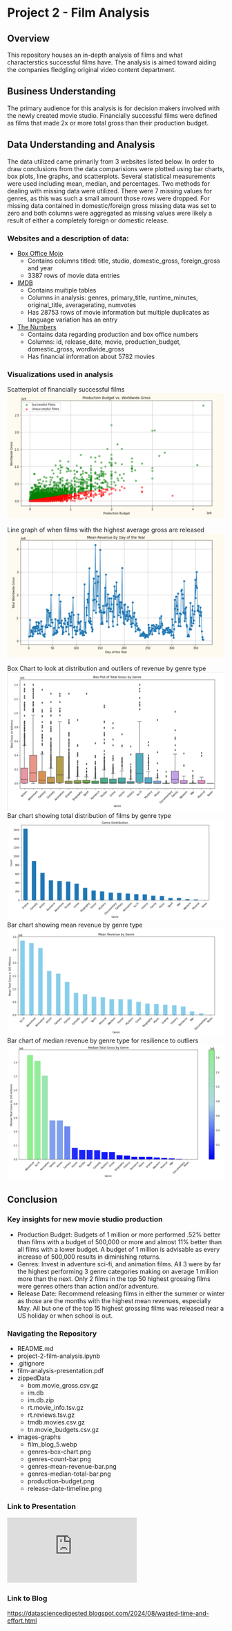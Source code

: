 # Project 2 - Film Analysis
## Overview 
This repository houses an in-depth analysis of films and what characterstics successful films have. The analysis is aimed toward aiding the companies fledgling original video content department. 
## Business Understanding
The primary audience for this analysis is for decision makers involved with the newly created movie studio. Financially successful films were defined as films that made 2x or more total gross than their production budget.  
## Data Understanding and Analysis
The data utilized came primarily from 3 websites listed below. In order to draw conclusions from the data comparisions were plotted using bar charts, box plots, line graphs, and scatterplots. Several statistical measurements were used including mean, median, and percentages. Two methods for dealing with missing data were utilized. There were 7 missing values for genres, as this was such a small amount those rows were dropped. For missing data contained in domestic/foreign gross missing data was set to zero and both columns were aggregated as missing values were likely a result of either a completely foreign or domestic release. 
### Websites and a description of data:
* [Box Office Mojo](https://www.boxofficemojo.com/)
    * Contains columns titled: title, studio, domestic_gross, foreign_gross and year
    * 3387 rows of movie data entries
* [IMDB](https://www.imdb.com/)
    * Contains muitiple tables
    * Columns in analysis: genres, primary_title, runtime_minutes, original_title, averagerating, numvotes
    * Has 28753 rows of movie information but multiple duplicates as language variation has an entry
* [The Numbers](https://www.the-numbers.com/)
    * Contains data regarding production and box office numbers
    * Columns: id, release_date, movie, production_budget, domestic_gross, wordlwide_gross 
    * Has financial information about 5782 movies

### Visualizations used in analysis
Scatterplot of financially successful films
![production_budget_scatterplot](images-graphs/production-budget.png)

Line graph of when films with the highest average gross are released
![release-date-timeline](images-graphs/release-date-timeline.png)

Box Chart to look at distribution and outliers of revenue by genre type
![genres-box-chart](images-graphs/genres-box-chart.png)
Bar chart showing total distribution of films by genre type
![genres-count-bar](images-graphs/genres-count-bar.png)
Bar chart showing mean revenue by genre type
![genres-mean-revenue-bar](images-graphs/genres-mean-revenue-bar.png)
Bar chart of median revenue by genre type for resilience to outliers
![genres-median-total-bar](images-graphs/genres-median-total-bar.png)

## Conclusion
### Key insights for new movie studio production
* Production Budget: Budgets of 1 million or more performed .52% better than films with a budget of 500,000 or more and almost 11% better than all films with a lower budget. A budget of 1 million is advisable as every increase of 500,000 results in diminishing returns. 
* Genres: Invest in adventure sci-fi, and animation films. All 3 were by far the highest performing 3 genre categories making on average 1 million more than the next. Only 2 films in the top 50 highest grossing films were genres others than action and/or adventure. 
* Release Date: Recommend releasing films in either the summer or winter as those are the months with the highest mean revenues, especially May. All but one of the top 15 highest grossing films was released near a US holiday or when school is out. 

### Navigating the Repository
* README.md
* project-2-film-analysis.ipynb
* .gitignore
* film-analysis-presentation.pdf
* zippedData
    * bom.movie_gross.csv.gz
    * im.db
    * im.db.zip
    * rt.movie_info.tsv.gz
    * rt.reviews.tsv.gz
    * tmdb.movies.csv.gz
    * tn.movie_budgets.csv.gz
* images-graphs
    * film_blog_5.webp
    * genres-box-chart.png
    * genres-count-bar.png
    * genres-mean-revenue-bar.png
    * genres-median-total-bar.png
    * production-budget.png
    * release-date-timeline.png

### Link to Presentation
![film-analysis-presentation.pdf](https://github.com/jaredlil/Phase_2_Project_Film/blob/main/film-analysis-presentation.pdf)
### Link to Blog
https://datasciencedigested.blogspot.com/2024/08/wasted-time-and-effort.html
